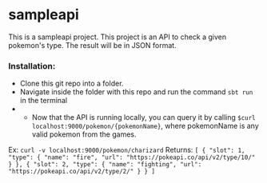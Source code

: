 # sampleapi
This is a sampleapi project.  This project is an API to check a given pokemon's type.  The result will be in JSON format.  

### Installation:
- Clone this git repo into a folder.
- Navigate inside the folder with this repo and run the command `sbt run` in the terminal
- - Now that the API is running locally, you can query it by calling
`$curl localhost:9000/pokemon/{pokemonName}`, where pokemonName is any valid pokemon from the games.

Ex: `curl -v localhost:9000/pokemon/charizard`
Returns: 
`[
    {
        "slot": 1,
        "type": {
            "name": "fire",
            "url": "https://pokeapi.co/api/v2/type/10/"
        }
    },
    {
        "slot": 2,
        "type": {
            "name": "fighting",
            "url": "https://pokeapi.co/api/v2/type/2/"
        }
    }
]`
